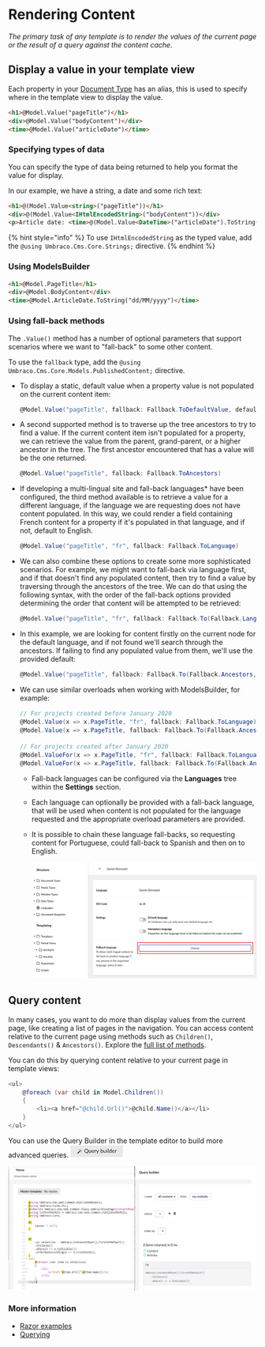 # Rendering Content

_The primary task of any template is to render the values of the current page or the result of a query against the content cache._

## Display a value in your template view

Each property in your [Document Type](../data/defining-content/README.md#what-is-a-document-type) has an alias, this is used to specify where in the template view to display the value.

```html
<h1>@Model.Value("pageTitle")</h1>
<div>@Model.Value("bodyContent")</div>
<time>@Model.Value("articleDate")</time>
```

### Specifying types of data

You can specify the type of data being returned to help you format the value for display.

In our example, we have a string, a date and some rich text:

```html
<h1>@(Model.Value<string>("pageTitle"))</h1>
<div>@(Model.Value<IHtmlEncodedString>("bodyContent"))</div>
<p>Article date: <time>@(Model.Value<DateTime>("articleDate").ToString("dd/MM/yyyy"))</time></p>
```

{% hint style="info" %}
To use `IHtmlEncodedString` as the typed value, add the `@using Umbraco.Cms.Core.Strings;` directive.
{% endhint %}

### Using ModelsBuilder

```html
<h1>@Model.PageTitle</h1>
<div>@Model.BodyContent</div>
<time>@Model.ArticleDate.ToString("dd/MM/yyyy")</time>
```

### Using fall-back methods

The `.Value()` method has a number of optional parameters that support scenarios where we want to "fall-back" to some other content.

To use the `fallback` type, add the `@using Umbraco.Cms.Core.Models.PublishedContent;` directive.

*   To display a static, default value when a property value is not populated on the current content item:

    ```csharp
    @Model.Value("pageTitle", fallback: Fallback.ToDefaultValue, defaultValue: new HtmlString("Default page title"))
    ```
*   A second supported method is to traverse up the tree ancestors to try to find a value. If the current content item isn't populated for a property, we can retrieve the value from the parent, grand-parent, or a higher ancestor in the tree. The first ancestor encountered that has a value will be the one returned.

    ```csharp
    @Model.Value("pageTitle", fallback: Fallback.ToAncestors)
    ```
*   If developing a multi-lingual site and fall-back languages\* have been configured, the third method available is to retrieve a value for a different language, if the language we are requesting does not have content populated. In this way, we could render a field containing French content for a property if it's populated in that language, and if not, default to English.

    ```csharp
    @Model.Value("pageTitle", "fr", fallback: Fallback.ToLanguage)
    ```
*   We can also combine these options to create some more sophisticated scenarios. For example, we might want to fall-back via language first, and if that doesn't find any populated content, then try to find a value by traversing through the ancestors of the tree. We can do that using the following syntax, with the order of the fall-back options provided determining the order that content will be attempted to be retrieved:

    ```csharp
    @Model.Value("pageTitle", "fr", fallback: Fallback.To(Fallback.Language, Fallback.Ancestors))
    ```
*   In this example, we are looking for content firstly on the current node for the default language, and if not found we'll search through the ancestors. If failing to find any populated value from them, we'll use the provided default:

    ```csharp
    @Model.Value("pageTitle", fallback: Fallback.To(Fallback.Ancestors, Fallback.DefaultValue), defaultValue: new HtmlString("Default page title"))
    ```
*   We can use similar overloads when working with ModelsBuilder, for example:

    ```csharp
    // For projects created before January 2020
    @Model.Value(x => x.PageTitle, "fr", fallback: Fallback.ToLanguage)
    @Model.Value(x => x.PageTitle, fallback: Fallback.To(Fallback.Ancestors, Fallback.DefaultValue), defaultValue: new HtmlString("Default page title"))

    // For projects created after January 2020
    @Model.ValueFor(x => x.PageTitle, "fr", fallback: Fallback.ToLanguage)
    @Model.ValueFor(x => x.PageTitle, fallback: Fallback.To(Fallback.Ancestors, Fallback.DefaultValue), defaultValue: new HtmlString("Default page title"))
    ```

    * Fall-back languages can be configured via the **Languages** tree within the **Settings** section.
    * Each language can optionally be provided with a fall-back language, that will be used when content is not populated for the language requested and the appropriate overload parameters are provided.
    *   It is possible to chain these language fall-backs, so requesting content for Portuguese, could fall-back to Spanish and then on to English.

        ![Configuring fall-back languages](images/language-fallback.png)

## Query content

In many cases, you want to do more than display values from the current page, like creating a list of pages in the navigation. You can access content relative to the current page using methods such as `Children()`, `Descendants()` & `Ancestors()`. Explore the [full list of methods](../../reference/templating/mvc/querying.md#traversing).

You can do this by querying content relative to your current page in template views:

```csharp
<ul>
    @foreach (var child in Model.Children())
    {
        <li><a href="@child.Url()">@child.Name()</a></li>
    }
</ul>
```

You can use the Query Builder in the template editor to build more advanced queries. ![Query button](../../../../17/umbraco-cms/fundamentals/design/images/button-v8.png)

![Query helper](../../../../17/umbraco-cms/fundamentals/design/images/query-v9.png)

### More information

* [Razor examples](../../reference/templating/mvc/examples.md)
* [Querying](../../reference/templating/mvc/querying.md)
